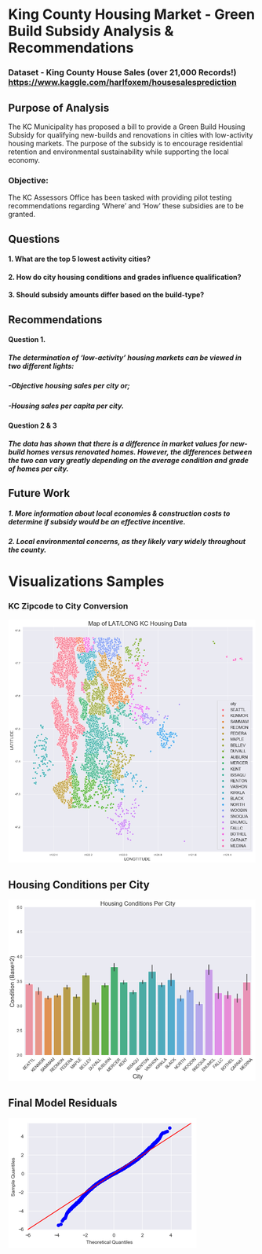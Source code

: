 # King County Housing Market - Green Build Subsidy Analysis & Recommendations

### Dataset - King County House Sales (over 21,000 Records!) https://www.kaggle.com/harlfoxem/housesalesprediction

## Purpose of Analysis
The KC Municipality has proposed a bill to provide a Green Build Housing Subsidy for qualifying new-builds and 
renovations in cities with low-activity housing markets. The purpose of the subsidy is to encourage residential retention 
and environmental sustainability while supporting the local economy.

### Objective:
The KC Assessors Office has been tasked with providing pilot testing recommendations regarding ‘Where’ and ‘How’ these 
subsidies are to be granted.

## Questions
#### 1. What are the top 5 lowest activity cities?
#### 2. How do city housing conditions and grades influence qualification?
#### 3. Should subsidy amounts differ based on the build-type?

## Recommendations
#### Question 1. 
##### The determination of ‘low-activity’ housing markets can be viewed in two different lights:
##### -Objective housing sales per city or;
##### -Housing sales per capita per city.

#### Question 2 & 3
##### The data has shown that there is a difference in market values for new-build homes versus renovated homes.  However, the differences between the two can vary greatly depending on the average condition and grade of homes per city.

## Future Work
##### 1. More information about local economies & construction costs to determine if subsidy would be an effective incentive.
##### 2.  Local environmental concerns, as they likely vary widely throughout the county.

# Visualizations Samples
### KC Zipcode to City Conversion
![png](README_images/output_83_1.png)

## Housing Conditions per City
![png](README_images/output_97_1.png)

## Final Model Residuals
![png](README_images/output_164_1.png)

